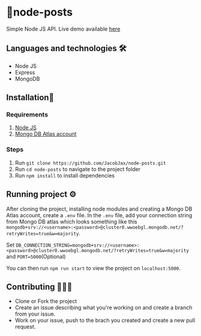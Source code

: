 # 🍃node-posts 
Simple Node JS API. Live demo available  [here](https://nodeposts.herokuapp.com/posts)

## Languages and technologies 🛠
- Node JS
- Express
- MongoDB

## Installation💾

### Requirements
1. [Node JS](https://nodejs.org/)
1. [Mongo DB Atlas account](https://www.mongodb.com/atlas/database)

### Steps
1. Run `git clone https://github.com/JacobJax/node-posts.git`
1. Run `cd node-posts` to navigate to the project folder
1. Run `npm install` to install dependencies


## Running project ⚙
After cloning the project, installing node modules and creating a Mongo DB Atlas account, create a `.env` file.
In the `.env` file, add your connection string from Mongo DB atlas which looks something like this `mongodb+srv://<username>:<password>@cluster0.wwoebgl.mongodb.net/?retryWrites=true&w=majority`.

Set `DB_CONNECTION_STRING=mongodb+srv://<username>:<password>@cluster0.wwoebgl.mongodb.net/?retryWrites=true&w=majority` and `PORT=5000`(Optional)

You can then run `npm run start` to view the project on `localhost:5000`.

## Contributing 👷🏿‍♀️
- Clone or Fork the project
- Create an issue describing what you're working on and create a branch from your issue.
- Work on your issue, push to the brach you created and create a new pull request.
